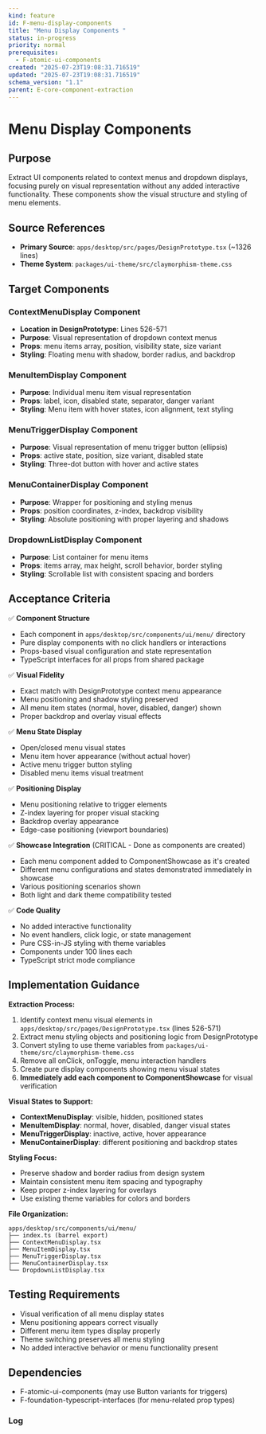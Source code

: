 ```yaml
---
kind: feature
id: F-menu-display-components
title: "Menu Display Components "
status: in-progress
priority: normal
prerequisites:
  - F-atomic-ui-components
created: "2025-07-23T19:08:31.716519"
updated: "2025-07-23T19:08:31.716519"
schema_version: "1.1"
parent: E-core-component-extraction
---
```


# Menu Display Components

## Purpose

Extract UI components related to context menus and dropdown displays, focusing purely on visual representation without any added interactive functionality. These components show the visual structure and styling of menu elements.

## Source References

- **Primary Source**: `apps/desktop/src/pages/DesignPrototype.tsx` (~1326 lines)
- **Theme System**: `packages/ui-theme/src/claymorphism-theme.css`

## Target Components

### ContextMenuDisplay Component

- **Location in DesignPrototype**: Lines 526-571
- **Purpose**: Visual representation of dropdown context menus
- **Props**: menu items array, position, visibility state, size variant
- **Styling**: Floating menu with shadow, border radius, and backdrop

### MenuItemDisplay Component

- **Purpose**: Individual menu item visual representation
- **Props**: label, icon, disabled state, separator, danger variant
- **Styling**: Menu item with hover states, icon alignment, text styling

### MenuTriggerDisplay Component

- **Purpose**: Visual representation of menu trigger button (ellipsis)
- **Props**: active state, position, size variant, disabled state
- **Styling**: Three-dot button with hover and active states

### MenuContainerDisplay Component

- **Purpose**: Wrapper for positioning and styling menus
- **Props**: position coordinates, z-index, backdrop visibility
- **Styling**: Absolute positioning with proper layering and shadows

### DropdownListDisplay Component

- **Purpose**: List container for menu items
- **Props**: items array, max height, scroll behavior, border styling
- **Styling**: Scrollable list with consistent spacing and borders

## Acceptance Criteria

✅ **Component Structure**

- Each component in `apps/desktop/src/components/ui/menu/` directory
- Pure display components with no click handlers or interactions
- Props-based visual configuration and state representation
- TypeScript interfaces for all props from shared package

✅ **Visual Fidelity**

- Exact match with DesignPrototype context menu appearance
- Menu positioning and shadow styling preserved
- All menu item states (normal, hover, disabled, danger) shown
- Proper backdrop and overlay visual effects

✅ **Menu State Display**

- Open/closed menu visual states
- Menu item hover appearance (without actual hover)
- Active menu trigger button styling
- Disabled menu items visual treatment

✅ **Positioning Display**

- Menu positioning relative to trigger elements
- Z-index layering for proper visual stacking
- Backdrop overlay appearance
- Edge-case positioning (viewport boundaries)

✅ **Showcase Integration** (CRITICAL - Done as components are created)

- Each menu component added to ComponentShowcase as it's created
- Different menu configurations and states demonstrated immediately in showcase
- Various positioning scenarios shown
- Both light and dark theme compatibility tested

✅ **Code Quality**

- No added interactive functionality
- No event handlers, click logic, or state management
- Pure CSS-in-JS styling with theme variables
- Components under 100 lines each
- TypeScript strict mode compliance

## Implementation Guidance

**Extraction Process:**

1. Identify context menu visual elements in `apps/desktop/src/pages/DesignPrototype.tsx` (lines 526-571)
2. Extract menu styling objects and positioning logic from DesignPrototype
3. Convert styling to use theme variables from `packages/ui-theme/src/claymorphism-theme.css`
4. Remove all onClick, onToggle, menu interaction handlers
5. Create pure display components showing menu visual states
6. **Immediately add each component to ComponentShowcase** for visual verification

**Visual States to Support:**

- **ContextMenuDisplay**: visible, hidden, positioned states
- **MenuItemDisplay**: normal, hover, disabled, danger visual states
- **MenuTriggerDisplay**: inactive, active, hover appearance
- **MenuContainerDisplay**: different positioning and backdrop states

**Styling Focus:**

- Preserve shadow and border radius from design system
- Maintain consistent menu item spacing and typography
- Keep proper z-index layering for overlays
- Use existing theme variables for colors and borders

**File Organization:**

```
apps/desktop/src/components/ui/menu/
├── index.ts (barrel export)
├── ContextMenuDisplay.tsx
├── MenuItemDisplay.tsx
├── MenuTriggerDisplay.tsx
├── MenuContainerDisplay.tsx
└── DropdownListDisplay.tsx
```

## Testing Requirements

- Visual verification of all menu display states
- Menu positioning appears correct visually
- Different menu item types display properly
- Theme switching preserves all menu styling
- No added interactive behavior or menu functionality present

## Dependencies

- F-atomic-ui-components (may use Button variants for triggers)
- F-foundation-typescript-interfaces (for menu-related prop types)

### Log
